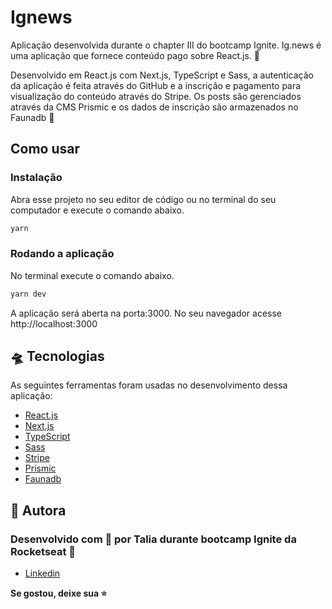 <h1> 
	Ignews
</h1>

<p>Aplicação desenvolvida durante o chapter III do bootcamp Ignite. Ig.news é uma aplicação que fornece conteúdo pago sobre React.js. 📰</p>
<p>Desenvolvido em React.js com Next.js, TypeScript e Sass, a autenticação da aplicação é feita através do GitHub e a inscrição e pagamento para visualização do conteúdo através do Stripe. Os posts são gerenciados através da CMS Prismic e os dados de inscrição são armazenados no Faunadb
📰</p>

<h2>Como usar</h2>

<h3>Instalação</h3>
<p>Abra esse projeto no seu editor de código ou no terminal do seu computador e execute o comando abaixo.</p>

```sh
yarn
```

<h3>Rodando a aplicação</h3>
  <p>No terminal execute o comando abaixo.</p>

```sh
yarn dev
```

<p>A aplicação será aberta na porta:3000. No seu navegador acesse http://localhost:3000</p>


<h2 id="tecnologias">🛸 Tecnologias</h2>
  
  <p>
    As seguintes ferramentas foram usadas no desenvolvimento dessa aplicação:
    <ul>
      <li><a href="https://pt-br.reactjs.org/">React.js</a></li>
      <li><a href="https://nextjs.org/">Next.js</a></li>
      <li><a href="https://www.typescriptlang.org/">TypeScript</a></li>
      <li><a href="https://sass-lang.com">Sass</a></li>
      <li><a href="https://stripe.com">Stripe</a></li>
      <li><a href="https://prismic.io">Prismic</a></li>
      <li><a href="https://fauna.com">Faunadb</a></li>
    </ul>
  </p>

  <h2 id="autora">👤 Autora</h2>

<h3>Desenvolvido com 💖 por Talia durante bootcamp Ignite da Rocketseat 🚀 </h3>

* [Linkedin](https://www.linkedin.com/in/talia-eduarda/)

  
<strong>Se gostou, deixe sua ⭐️</strong>
